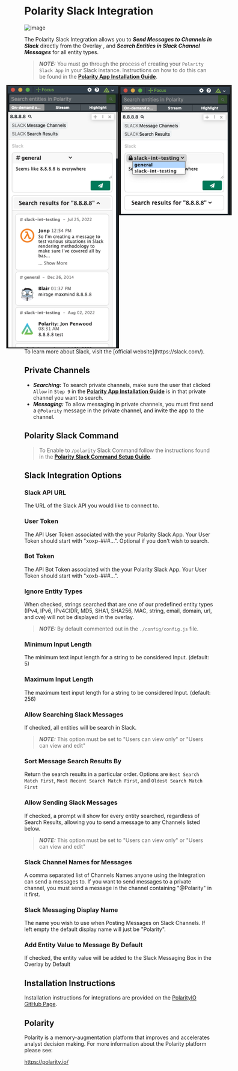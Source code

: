 # Polarity Slack Integration

![image](https://img.shields.io/badge/status-beta-green.svg)

The Polarity Slack Integration allows you to ***Send Messages to Channels in Slack*** directly from the Overlay , and ***Search Entities in Slack Channel Messages*** for all entity types.


> ***NOTE:*** You must go through the process of creating your `Polarity Slack App` in your Slack instance.  Instructions on how to do this can be found in the [**Polarity App Installation Guide**](./AddSlackAppToWorkspace.md).

<div style="display:flex; justify-content:center; align-items: flex-start;">
  <img width="300" alt="Integration Example Search" src="./assets/int-example-search.png">
  <img width="300" alt="Integration Example Message Channels" src="./assets/int-example-message-channels.png">
</div>
To learn more about Slack, visit the [official website](https://slack.com/).

## Private Channels
- ***Searching:*** To search private channels, make sure the user that clicked `Allow` in `Step 9` in the [**Polarity App Installation Guide**](./AddSlackAppToWorkspace.md) is in that private channel you want to search.
- ***Messaging:*** To allow messaging in private channels, you must first send a `@Polarity` message in the private channel, and invite the app to the channel.


## Polarity Slack Command
> To Enable to `/polarity` Slack Command follow the instructions found in the [**Polarity Slack Command Setup Guide**](./SetupSlackCommand.md).


## Slack Integration Options
### Slack API URL
The URL of the Slack API you would like to connect to.  

### User Token
The API User Token associated with the your Polarity Slack App. Your User Token should start with "xoxp-###...". Optional if you don't wish to search.

### Bot Token
The API Bot Token associated with the your Polarity Slack App. Your User Token should start with "xoxb-###...". 

### Ignore Entity Types
When checked, strings searched that are one of our predefined entity types (IPv4, IPv6, IPv4CIDR, MD5, SHA1, SHA256, MAC, string, email, domain, url, and cve) will not be displayed in the overlay.

> ***NOTE:*** By default commented out in the `./config/config.js` file.
### Minimum Input Length
The minimum text input length for a string to be considered Input. (default: 5)

### Maximum Input Length
The maximum text input length for a string to be considered Input. (default: 256)

### Allow Searching Slack Messages
If checked, all entities will be search in Slack.
> ***NOTE:*** This option must be set to "Users can view only" or "Users can view and edit"

### Sort Message Search Results By
Return the search results in a particular order.  Options are `Best Search Match First`, `Most Recent Search Match First`, and `Oldest Search Match First`

### Allow Sending Slack Messages
If checked, a prompt will show for every entity searched, regardless of Search Results, allowing you to send a message to any Channels listed below.
> ***NOTE:*** This option must be set to "Users can view only" or "Users can view and edit"

### Slack Channel Names for Messages
A comma separated list of Channels Names anyone using the Integration can send a messages to. If you want to send messages to a private channel, you must send a message in the channel containing "@Polarity" in it first.

### Slack Messaging Display Name
The name you wish to use when Posting Messages on Slack Channels.  If left empty the default display name will just be "Polarity".

### Add Entity Value to Message By Default
If checked, the entity value will be added to the Slack Messaging Box in the Overlay by Default

## Installation Instructions

Installation instructions for integrations are provided on the [PolarityIO GitHub Page](https://polarityio.github.io/).


## Polarity

Polarity is a memory-augmentation platform that improves and accelerates analyst decision making.  For more information about the Polarity platform please see:

https://polarity.io/
